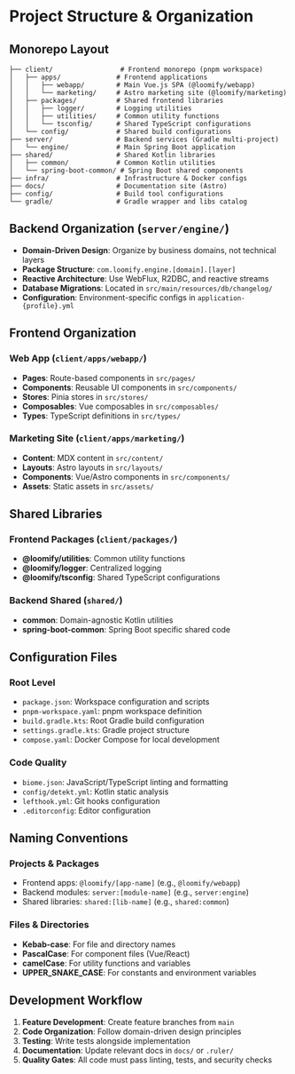 # Project Structure & Organization

## Monorepo Layout

```text
├── client/                 # Frontend monorepo (pnpm workspace)
│   ├── apps/              # Frontend applications
│   │   ├── webapp/        # Main Vue.js SPA (@loomify/webapp)
│   │   └── marketing/     # Astro marketing site (@loomify/marketing)
│   ├── packages/          # Shared frontend libraries
│   │   ├── logger/        # Logging utilities
│   │   ├── utilities/     # Common utility functions
│   │   └── tsconfig/      # Shared TypeScript configurations
│   └── config/            # Shared build configurations
├── server/                # Backend services (Gradle multi-project)
│   └── engine/            # Main Spring Boot application
├── shared/                # Shared Kotlin libraries
│   ├── common/            # Common Kotlin utilities
│   └── spring-boot-common/ # Spring Boot shared components
├── infra/                 # Infrastructure & Docker configs
├── docs/                  # Documentation site (Astro)
├── config/                # Build tool configurations
└── gradle/                # Gradle wrapper and libs catalog
```

## Backend Organization (`server/engine/`)

- **Domain-Driven Design**: Organize by business domains, not technical layers
- **Package Structure**: `com.loomify.engine.[domain].[layer]`
- **Reactive Architecture**: Use WebFlux, R2DBC, and reactive streams
- **Database Migrations**: Located in `src/main/resources/db/changelog/`
- **Configuration**: Environment-specific configs in `application-{profile}.yml`

## Frontend Organization

### Web App (`client/apps/webapp/`)

- **Pages**: Route-based components in `src/pages/`
- **Components**: Reusable UI components in `src/components/`
- **Stores**: Pinia stores in `src/stores/`
- **Composables**: Vue composables in `src/composables/`
- **Types**: TypeScript definitions in `src/types/`

### Marketing Site (`client/apps/marketing/`)

- **Content**: MDX content in `src/content/`
- **Layouts**: Astro layouts in `src/layouts/`
- **Components**: Vue/Astro components in `src/components/`
- **Assets**: Static assets in `src/assets/`

## Shared Libraries

### Frontend Packages (`client/packages/`)

- **@loomify/utilities**: Common utility functions
- **@loomify/logger**: Centralized logging
- **@loomify/tsconfig**: Shared TypeScript configurations

### Backend Shared (`shared/`)

- **common**: Domain-agnostic Kotlin utilities
- **spring-boot-common**: Spring Boot specific shared code

## Configuration Files

### Root Level

- `package.json`: Workspace configuration and scripts
- `pnpm-workspace.yaml`: pnpm workspace definition
- `build.gradle.kts`: Root Gradle build configuration
- `settings.gradle.kts`: Gradle project structure
- `compose.yaml`: Docker Compose for local development

### Code Quality

- `biome.json`: JavaScript/TypeScript linting and formatting
- `config/detekt.yml`: Kotlin static analysis
- `lefthook.yml`: Git hooks configuration
- `.editorconfig`: Editor configuration

## Naming Conventions

### Projects & Packages

- Frontend apps: `@loomify/[app-name]` (e.g., `@loomify/webapp`)
- Backend modules: `server:[module-name]` (e.g., `server:engine`)
- Shared libraries: `shared:[lib-name]` (e.g., `shared:common`)

### Files & Directories

- **Kebab-case**: For file and directory names
- **PascalCase**: For component files (Vue/React)
- **camelCase**: For utility functions and variables
- **UPPER_SNAKE_CASE**: For constants and environment variables

## Development Workflow

1. **Feature Development**: Create feature branches from `main`
2. **Code Organization**: Follow domain-driven design principles
3. **Testing**: Write tests alongside implementation
4. **Documentation**: Update relevant docs in `docs/` or `.ruler/`
5. **Quality Gates**: All code must pass linting, tests, and security checks
